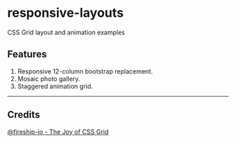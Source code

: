 # responsive-layouts
CSS Grid layout and animation examples

## Features
1. Responsive 12-column bootstrap replacement. 
2. Mosaic photo gallery.
3. Staggered animation grid.

---
## Credits
[@fireship-io - The Joy of CSS Grid](https://www.youtube.com/watch?v=705XCEruZFs)